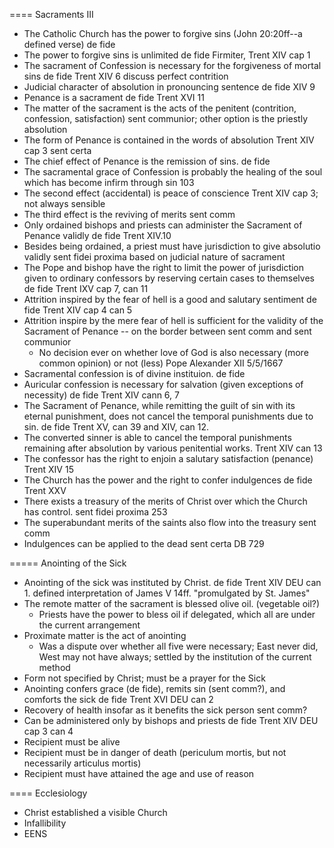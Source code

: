 ==== Sacraments III
* The Catholic Church has the power to forgive sins (John 20:20ff--a defined verse) de fide
* The power to forgive sins is unlimited de fide Firmiter, Trent XIV cap 1
* The sacrament of Confession is necessary for the forgiveness of mortal sins de fide Trent XIV 6 discuss perfect contrition
* Judicial character of absolution in pronouncing sentence de fide XIV 9
* Penance is a sacrament de fide Trent XVI 11
* The matter of the sacrament is the acts of the penitent (contrition, confession, satisfaction) sent communior; other option is the priestly absolution
* The form of Penance is contained in the words of absolution Trent XIV cap 3 sent certa
* The chief effect of Penance is the remission of sins. de fide
* The sacramental grace of Confession is probably the healing of the soul which has become infirm through sin 103
* The second effect (accidental) is peace of conscience Trent XIV cap 3; not always sensible
* The third effect is the reviving of merits sent comm
* Only ordained bishops and priests can administer the Sacrament of Penance validly de fide Trent XIV.10
* Besides being ordained, a priest must have jurisdiction to give absolutio validly sent fidei proxima based on judicial nature of sacrament
* The Pope and bishop have the right to limit the power of jurisdiction given to ordinary confessors by reserving certain cases to themselves de fide Trent IXV cap 7, can 11
* Attrition inspired by the fear of hell is a good and salutary sentiment de fide Trent XIV cap 4 can 5
* Attrition inspire by the mere fear of hell is sufficient for the validity of the Sacrament of Penance -- on the border between sent comm and sent communior
  * No decision ever on whether love of God is also necessary (more common opinion) or not (less) Pope Alexander XII 5/5/1667
* Sacramental confession is of divine instituion. de fide
* Auricular confession is necessary for salvation (given exceptions of necessity) de fide Trent XIV cann 6, 7
* The Sacrament of Penance, while remitting the guilt of sin with its eternal punishment, does not cancel the temporal punishments due to sin. de fide Trent XV, can 39 and XIV, can 12.
* The converted sinner is able to cancel the temporal punishments remaining after absolution by various penitential works. Trent XIV can 13
* The confessor has the right to enjoin a salutary satisfaction (penance) Trent XIV 15
* The Church has the power and the right to confer indulgences de fide
Trent XXV
* There exists a treasury of the merits of Christ over which the Church has control. sent fidei proxima 253
* The superabundant merits of the saints also flow into the treasury sent comm
* Indulgences can be applied to the dead  sent certa DB 729


===== Anointing of the Sick
* Anointing of the sick was instituted by Christ. de fide Trent XIV DEU can 1. defined interpretation of James V 14ff. "promulgated by St. James"
* The remote matter of the sacrament is blessed olive oil. (vegetable oil?)
  * Priests have the power to bless oil if delegated, which all are under the current arrangement
* Proximate matter is the act of anointing
  * Was a dispute over whether all five were necessary; East never did, West may not have always; settled by the institution of the current method
* Form not specified by Christ; must be a prayer for the Sick
* Anointing confers grace (de fide), remits sin (sent comm?), and comforts the sick de fide Trent XVI DEU can 2
* Recovery of health insofar as it benefits the sick person sent comm?
* Can be administered only by bishops and priests de fide Trent XIV DEU cap 3 can 4
* Recipient must be alive
* Recipient must be in danger of death (periculum mortis, but not necessarily articulus mortis)
* Recipient must have attained the age and use of reason

==== Ecclesiology
* Christ established a visible Church
* Infallibility
* EENS
